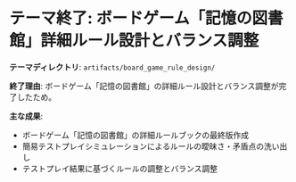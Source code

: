 # テーマ終了: ボードゲーム「記憶の図書館」詳細ルール設計とバランス調整

**テーマディレクトリ**: `artifacts/board_game_rule_design/`

**終了理由**:
ボードゲーム「記憶の図書館」の詳細ルール設計とバランス調整が完了したため。

**主な成果**:
- ボードゲーム「記憶の図書館」の詳細ルールブックの最終版作成
- 簡易テストプレイシミュレーションによるルールの曖昧さ・矛盾点の洗い出し
- テストプレイ結果に基づくルールの調整とバランス調整

